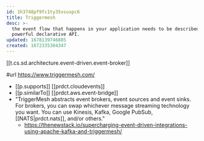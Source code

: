 ```yaml
---
id: 1h3748pf9fc1ty35vsuxpc6
title: Triggermesh
desc: >-
  the event flow that happens in your application needs to be described with a
  powerful declarative API.
updated: 1678139746885
created: 1672335304347
---
```


[[t.cs.sd.architecture.event-driven.event-broker]]

#url https://www.triggermesh.com/

- [[p.supports]] [[prdct.cloudevents]]
- [[p.similarTo]] [[prdct.aws.event-bridge]]
- "TriggerMesh abstracts event brokers, event sources and event sinks. For brokers, you can swap whichever message streaming technology you want. You can use Kinesis, Kafka, Google PubSub, [[NATS|prdct.nats]], and/or others."
  - https://thenewstack.io/supercharging-event-driven-integrations-using-apache-kafka-and-triggermesh/
